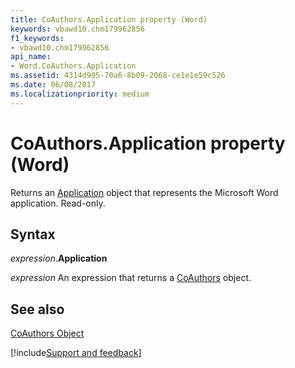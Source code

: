 ```yaml
---
title: CoAuthors.Application property (Word)
keywords: vbawd10.chm179962856
f1_keywords:
- vbawd10.chm179962856
api_name:
- Word.CoAuthors.Application
ms.assetid: 4314d905-70a6-8b09-2068-ce1e1e59c526
ms.date: 06/08/2017
ms.localizationpriority: medium
---
```



# CoAuthors.Application property (Word)

Returns an [Application](Word.Application.md) object that represents the Microsoft Word application. Read-only.


## Syntax

_expression_.**Application**

 _expression_ An expression that returns a [CoAuthors](./Word.CoAuthors.md) object.


## See also


[CoAuthors Object](Word.CoAuthors.md)

[!include[Support and feedback](~/includes/feedback-boilerplate.md)]